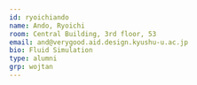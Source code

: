 ```yaml
---
id: ryoichiando
name: Ando, Ryoichi
room: Central Building, 3rd floor, 53
email: and@verygood.aid.design.kyushu-u.ac.jp
bio: Fluid Simulation
type: alumni
grp: wojtan
---
```

